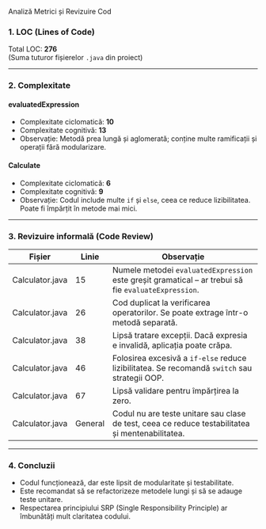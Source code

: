  Analiză Metrici și Revizuire Cod

### 1. LOC (Lines of Code)
Total LOC: **276**  
(Suma tuturor fișierelor `.java` din proiect)

---

### 2. Complexitate

#### evaluatedExpression
- Complexitate ciclomatică: **10**
- Complexitate cognitivă: **13**
- Observație: Metodă prea lungă și aglomerată; conține multe ramificații și operații fără modularizare.

#### Calculate
- Complexitate ciclomatică: **6**
- Complexitate cognitivă: **9**
- Observație: Codul include multe `if` și `else`, ceea ce reduce lizibilitatea. Poate fi împărțit în metode mai mici.

---

### 3. Revizuire informală (Code Review)

| Fișier | Linie | Observație |
|--------|-------|------------|
| Calculator.java | 15 | Numele metodei `evaluatedExpression` este greșit gramatical – ar trebui să fie `evaluateExpression`. |
| Calculator.java | 26 | Cod duplicat la verificarea operatorilor. Se poate extrage într-o metodă separată. |
| Calculator.java | 38 | Lipsă tratare excepții. Dacă expresia e invalidă, aplicația poate crăpa. |
| Calculator.java | 46 | Folosirea excesivă a `if-else` reduce lizibilitatea. Se recomandă `switch` sau strategii OOP. |
| Calculator.java | 67 | Lipsă validare pentru împărțirea la zero. |
| Calculator.java | General | Codul nu are teste unitare sau clase de test, ceea ce reduce testabilitatea și mentenabilitatea. |

---

### 4. Concluzii

- Codul funcționează, dar este lipsit de modularitate și testabilitate.
- Este recomandat să se refactorizeze metodele lungi și să se adauge teste unitare.
- Respectarea principiului SRP (Single Responsibility Principle) ar îmbunătăți mult claritatea codului.

